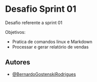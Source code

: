 # Desafio Sprint 01

Desafio referente a sprint 01

Objetivos:
- Pratica de comandos linux e Markdown
- Processar e gerar relatório de vendas


## Autores

- [@BernardoGostenskiRodrigues](https://github.com/bezudo)

